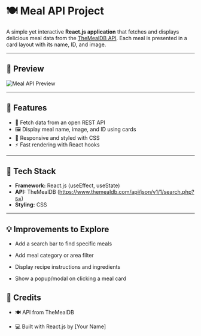 # 🍽️ Meal API Project

A simple yet interactive **React.js application** that fetches and displays delicious meal data from the [TheMealDB API](https://www.themealdb.com/). Each meal is presented in a card layout with its name, ID, and image.

---

## 📸 Preview

![Meal API Preview](./screenshot.png) <!-- Replace with your actual image path -->

---

## 🧠 Features

- 🔄 Fetch data from an open REST API
- 🖼️ Display meal name, image, and ID using cards
- 🎨 Responsive and styled with CSS
- ⚡ Fast rendering with React hooks

---

## 🔧 Tech Stack

- **Framework:** React.js (useEffect, useState)
- **API:** TheMealDB (https://www.themealdb.com/api/json/v1/1/search.php?s=)
- **Styling:** CSS

---

## 💡 Improvements to Explore

- Add a search bar to find specific meals

- Add meal category or area filter

- Display recipe instructions and ingredients

- Show a popup/modal on clicking a meal card

## 🙌 Credits

- 🍽️ API from TheMealDB

- 💻 Built with React.js by [Your Name]
